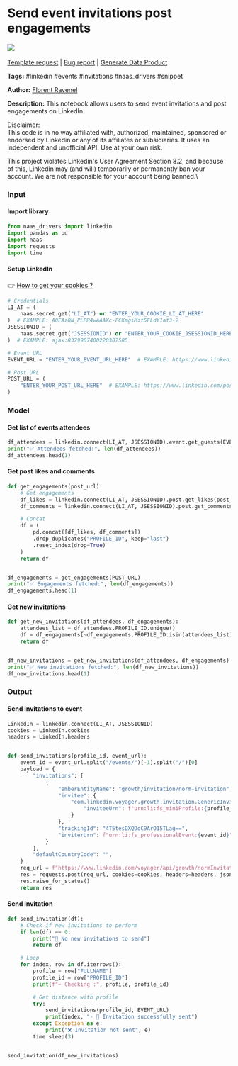 # Send event invitations post engagements

[![](https://naasai-public.s3.eu-west-3.amazonaws.com/Open\_in\_Naas\_Lab.svg)](https://app.naas.ai/user-redirect/naas/downloader?url=https://raw.githubusercontent.com/jupyter-naas/awesome-notebooks/master/LinkedIn/LinkedIn\_Send\_event\_invitations\_post\_engagements.ipynb)\
\
[Template request](https://github.com/jupyter-naas/awesome-notebooks/issues/new?assignees=\&labels=\&template=template-request.md\&title=Tool+-+Action+of+the+notebook+) | [Bug report](https://github.com/jupyter-naas/awesome-notebooks/issues/new?assignees=\&labels=bug\&template=bug\_report.md\&title=LinkedIn+-+Send+event+invitations+post+engagements:+Error+short+description) | [Generate Data Product](https://app.naas.ai/user-redirect/naas/downloader?url=https://raw.githubusercontent.com/jupyter-naas/awesome-notebooks/master/Naas/Naas\_Start\_data\_product.ipynb)

**Tags:** #linkedin #events #invitations #naas\_drivers #snippet

**Author:** [Florent Ravenel](https://www.linkedin.com/in/florent-ravenel/)

**Description:** This notebook allows users to send event invitations and post engagements on LinkedIn.

Disclaimer:\
This code is in no way affiliated with, authorized, maintained, sponsored or endorsed by Linkedin or any of its affiliates or subsidiaries. It uses an independent and unofficial API. Use at your own risk.

This project violates Linkedin's User Agreement Section 8.2, and because of this, Linkedin may (and will) temporarily or permanently ban your account. We are not responsible for your account being banned.\


### Input

#### Import library

```python
from naas_drivers import linkedin
import pandas as pd
import naas
import requests
import time
```

#### Setup LinkedIn

👉 [How to get your cookies ?](https://www.notion.so/LinkedIn-driver-Get-your-cookies-d20a8e7e508e42af8a5b52e33f3dba75)

```python
# Credentials
LI_AT = (
    naas.secret.get("LI_AT") or "ENTER_YOUR_COOKIE_LI_AT_HERE"
)  # EXAMPLE: AQFAzQN_PLPR4wAAAXc-FCKmgiMit5FLdY1af3-2
JSESSIONID = (
    naas.secret.get("JSESSIONID") or "ENTER_YOUR_COOKIE_JSESSIONID_HERE"
)  # EXAMPLE: ajax:8379907400220387585

# Event URL
EVENT_URL = "ENTER_YOUR_EVENT_URL_HERE"  # EXAMPLE: https://www.linkedin.com/events/XXXXXXXXXXXX/

# Post URL
POST_URL = (
    "ENTER_YOUR_POST_URL_HERE"  # EXAMPLE: https://www.linkedin.com/posts/XXXXXXXXXXXX/
)
```

### Model

#### Get list of events attendees

```python
df_attendees = linkedin.connect(LI_AT, JSESSIONID).event.get_guests(EVENT_URL)
print("✅ Attendees fetched:", len(df_attendees))
df_attendees.head(1)
```

#### Get post likes and comments

```python
def get_engagements(post_url):
    # Get engagements
    df_likes = linkedin.connect(LI_AT, JSESSIONID).post.get_likes(post_url)
    df_comments = linkedin.connect(LI_AT, JSESSIONID).post.get_comments(post_url)

    # Concat
    df = (
        pd.concat([df_likes, df_comments])
        .drop_duplicates("PROFILE_ID", keep="last")
        .reset_index(drop=True)
    )
    return df


df_engagements = get_engagements(POST_URL)
print("✅ Engagements fetched:", len(df_engagements))
df_engagements.head(1)
```

#### Get new invitations

```python
def get_new_invitations(df_attendees, df_engagements):
    attendees_list = df_attendees.PROFILE_ID.unique()
    df = df_engagements[~df_engagements.PROFILE_ID.isin(attendees_list)]
    return df


df_new_invitations = get_new_invitations(df_attendees, df_engagements)
print("✅ New invitations fetched:", len(df_new_invitations))
df_new_invitations.head(1)
```

### Output

#### Send invitations to event

```python
LinkedIn = linkedin.connect(LI_AT, JSESSIONID)
cookies = LinkedIn.cookies
headers = LinkedIn.headers


def send_invitations(profile_id, event_url):
    event_id = event_url.split("/events/")[-1].split("/")[0]
    payload = {
        "invitations": [
            {
                "emberEntityName": "growth/invitation/norm-invitation",
                "invitee": {
                    "com.linkedin.voyager.growth.invitation.GenericInvitee": {
                        "inviteeUrn": f"urn:li:fs_miniProfile:{profile_id}"
                    }
                },
                "trackingId": "4T5tesDXQDqC9ArO15TLag==",
                "inviterUrn": f"urn:li:fs_professionalEvent:{event_id}",
            }
        ],
        "defaultCountryCode": "",
    }
    req_url = f"https://www.linkedin.com/voyager/api/growth/normInvitations?action=batchCreate"
    res = requests.post(req_url, cookies=cookies, headers=headers, json=payload)
    res.raise_for_status()
    return res
```

#### Send invitation

```python
def send_invitation(df):
    # Check if new invitations to perform
    if len(df) == 0:
        print("🤙 No new invitations to send")
        return df

    # Loop
    for index, row in df.iterrows():
        profile = row["FULLNAME"]
        profile_id = row["PROFILE_ID"]
        print(f"➡️ Checking :", profile, profile_id)

        # Get distance with profile
        try:
            send_invitations(profile_id, EVENT_URL)
            print(index, "- 🙌 Invitation successfully sent")
        except Exception as e:
            print("❌ Invitation not sent", e)
        time.sleep(3)


send_invitation(df_new_invitations)
```

